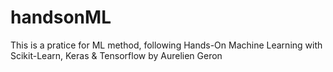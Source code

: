 # handsonML
This is a pratice for ML method, following Hands-On Machine Learning with Scikit-Learn, Keras & Tensorflow by Aurelien Geron
